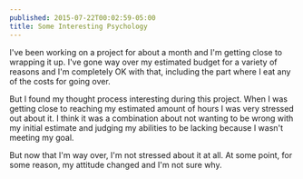 ```yaml
---
published: 2015-07-22T00:02:59-05:00
title: Some Interesting Psychology
---
```

I've been working on a project for about a month and I'm getting close to wrapping it up. I've gone way over my estimated budget for a variety of reasons and I'm completely OK with that, including the part where I eat any of the costs for going over.

But I found my thought process interesting during this project. When I was getting close to reaching my estimated amount of hours I was very stressed out about it. I think it was a combination about not wanting to be wrong with my initial estimate and judging my abilities to be lacking because I wasn't meeting my goal.

But now that I'm way over, I'm not stressed about it at all. At some point, for some reason, my attitude changed and I'm not sure why.